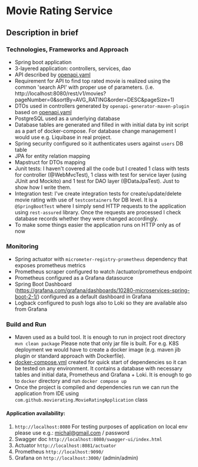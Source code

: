 # Movie Rating Service

## Description in brief

### Technologies, Frameworks and Approach
- Spring boot application
- 3-layered application: controllers, services, dao
- API described by [openapi.yaml](./movie-rating-api/src/main/resources/openapi)
- Requirement for API to find top rated movie is realized using the common 'search API' with proper use of parameters. (i.e. http://localhost:8080/rest/v1/movies?pageNumber=0&sortBy=AVG_RATING&order=DESC&pageSize=1)
- DTOs used in controllers generated by `openapi-generator-maven-plugin` based on [openapi.yaml](./movie-rating-api/src/main/resources/openapi)
- PostgreSQL used as a underlying database
- Database tables are generated and filled in with initial data by init script as a part of docker-compose. For database change management I would use e.g. Liquibase in real project.
- Spring security configured so it authenticates users against `users` DB table
- JPA for entity relation mapping
- Mapstruct for DTOs mapping
- Junit tests: I haven't covered all the code but I created 1 class with tests for controller (@WebMvcTest), 1 class with test for service layer (using JUnit and Mockito) and 1 test for DAO layer (@DataJpaTest). Just to show how I write them.
- Integration test: I've create integration tests for create/update/delete movie rating with use of `testcontainers` for DB level. It is a `@SpringBootTest` where I simply send HTTP requests to the application using `rest-assured` library. Once the requests are processed I check database records whether they were changed accordingly.
- To make some things easier the application runs on HTTP only as of now

### Monitoring
- Spring actuator with `micrometer-registry-prometheus` dependency that exposes prometheus metrics
- Prometheus scraper configured to watch /actuator/prometheus endpoint
- Prometheus configured as a Grafana datasource
- Spring Boot Dashboard (https://grafana.com/grafana/dashboards/10280-microservices-spring-boot-2-1/) configured as a default dashboard in Grafana
- Logback configured to push logs also to Loki so they are available also from Grafana

### Build and Run
- Maven used as a build tool. It is enough to run in project root directory 
``
mvn clean package
``
Please note that only jar file is built. For e.g. K8S deployment we would have to create a docker image (e.g. maven jib plugin or standard approach with Dockerfile).
- [docker-compose.yml](./docker/docker-compose.yml) created for quick start of dependencies so it can be tested on any environment. It contains a database with necessary tables and initial data, Prometheus and Grafana + Loki. It is enough to go to `docker` directory and run
``
docker compose up
``
- Once the project is compiled and dependencies run we can run the application from IDE using `com.github.movierating.MovieRatingApplication` class

#### Application availability:
1) `http://localhost:8080` For testing purposes of application on local env please use e.g.: michal@gmail.com / password
2) Swagger doc `http://localhost:8080/swagger-ui/index.html`
3) Actuator `http://localhost:8081/actuator`
4) Prometheus `http://localhost:9090/` 
5) Grafana on `http://localhost:3000/` (admin/admin)
